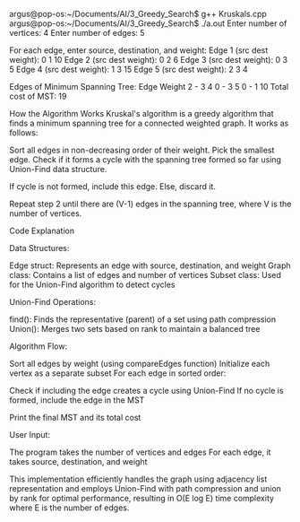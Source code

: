 argus@pop-os:~/Documents/AI/3_Greedy_Search$ g++ Kruskals.cpp
argus@pop-os:~/Documents/AI/3_Greedy_Search$ ./a.out
Enter number of vertices: 4
Enter number of edges: 5

For each edge, enter source, destination, and weight:
Edge 1 (src dest weight): 0 1 10
Edge 2 (src dest weight): 0 2 6
Edge 3 (src dest weight): 0 3 5
Edge 4 (src dest weight): 1 3 15
Edge 5 (src dest weight): 2 3 4

Edges of Minimum Spanning Tree:
Edge    Weight
2 - 3   4
0 - 3   5
0 - 1   10
Total cost of MST: 19



How the Algorithm Works
Kruskal's algorithm is a greedy algorithm that finds a minimum spanning tree for a connected weighted graph. It works as follows:

Sort all edges in non-decreasing order of their weight.
Pick the smallest edge. Check if it forms a cycle with the spanning tree formed so far using Union-Find data structure.

If cycle is not formed, include this edge.
Else, discard it.


Repeat step 2 until there are (V-1) edges in the spanning tree, where V is the number of vertices.

Code Explanation

Data Structures:

Edge struct: Represents an edge with source, destination, and weight
Graph class: Contains a list of edges and number of vertices
Subset class: Used for the Union-Find algorithm to detect cycles


Union-Find Operations:

find(): Finds the representative (parent) of a set using path compression
Union(): Merges two sets based on rank to maintain a balanced tree


Algorithm Flow:

Sort all edges by weight (using compareEdges function)
Initialize each vertex as a separate subset
For each edge in sorted order:

Check if including the edge creates a cycle using Union-Find
If no cycle is formed, include the edge in the MST


Print the final MST and its total cost


User Input:

The program takes the number of vertices and edges
For each edge, it takes source, destination, and weight



This implementation efficiently handles the graph using adjacency list representation and employs Union-Find with path compression and union by rank for optimal performance, resulting in O(E log E) time complexity where E is the number of edges.